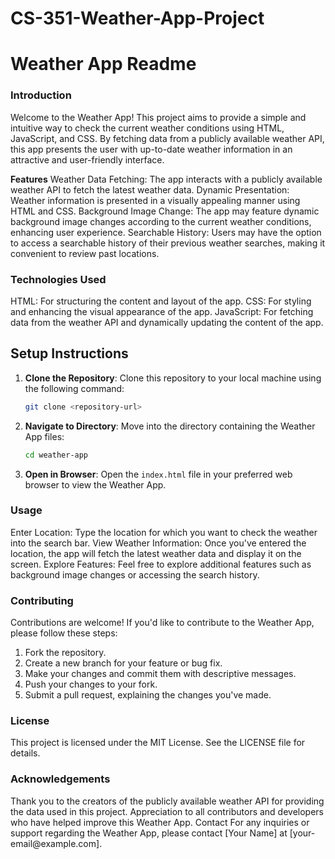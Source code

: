 # CS-351-Weather-App-Project

<h1><b>Weather App Readme</b></h1>
<h3><b>Introduction</b></h3>
Welcome to the Weather App! This project aims to provide a simple and intuitive way to check the current weather conditions using HTML, JavaScript, and CSS. By fetching data from a publicly available weather API, this app presents the user with up-to-date weather information in an attractive and user-friendly interface.

<b>Features</b>
Weather Data Fetching: The app interacts with a publicly available weather API to fetch the latest weather data.
Dynamic Presentation: Weather information is presented in a visually appealing manner using HTML and CSS.
Background Image Change: The app may feature dynamic background image changes according to the current weather conditions, enhancing user experience.
Searchable History: Users may have the option to access a searchable history of their previous weather searches, making it convenient to review past locations.

<h3><b>Technologies Used</b></h3>
HTML: For structuring the content and layout of the app.
CSS: For styling and enhancing the visual appearance of the app.
JavaScript: For fetching data from the weather API and dynamically updating the content of the app.

## Setup Instructions
1. **Clone the Repository**: Clone this repository to your local machine using the following command:
    ```bash
    git clone <repository-url>
    ```

2. **Navigate to Directory**: Move into the directory containing the Weather App files:
    ```bash
    cd weather-app
    ```

3. **Open in Browser**: Open the `index.html` file in your preferred web browser to view the Weather App.

<h3><b>Usage</b></h3>
Enter Location: Type the location for which you want to check the weather into the search bar.
View Weather Information: Once you've entered the location, the app will fetch the latest weather data and display it on the screen.
Explore Features: Feel free to explore additional features such as background image changes or accessing the search history.

<h3><b>Contributing</b></h3>
Contributions are welcome! If you'd like to contribute to the Weather App, please follow these steps:
<ol type="1">
<li>Fork the repository.</li>
<li>Create a new branch for your feature or bug fix.</li>
<li>Make your changes and commit them with descriptive messages.</li>
<li>Push your changes to your fork.</li>
<li>Submit a pull request, explaining the changes you've made.</li>
</ol>
<h3><b>License</b></h3>
This project is licensed under the MIT License. See the LICENSE file for details.

<h3><b>Acknowledgements</b></h3>
Thank you to the creators of the publicly available weather API for providing the data used in this project.
Appreciation to all contributors and developers who have helped improve this Weather App.
Contact
For any inquiries or support regarding the Weather App, please contact [Your Name] at [your-email@example.com].